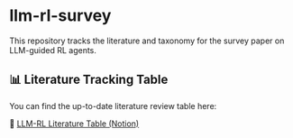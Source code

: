 # llm-rl-survey

This repository tracks the literature and taxonomy for the survey paper on LLM-guided RL agents.



## 📊 Literature Tracking Table

You can find the up-to-date literature review table here:

🔗 [LLM-RL Literature Table (Notion)](https://www.notion.so/26f38b59a11e8022be82f3741c84c438?v=26f38b59a11e80df80bb000ceec8d653)

